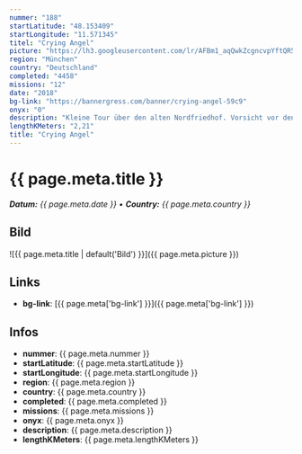 ```yaml
---
nummer: "188"
startLatitude: "48.153409"
startLongitude: "11.571345"
titel: "Crying Angel"
picture: "https://lh3.googleusercontent.com/lr/AFBm1_aqQwkZcgncvpYftQR5xbtyJq9UMXC5OMYmiquyqEF1RCIsUDy8X-tobcH8y_NbR4vQeMMhxlIYaZdt5W3yXHcwEYBbZUqKgmSD-N77qKKmzyxLxzC86JmVwp_J-Hh4eVEnbeJrUE-JGG850MeS2PlSqP2uLg_BtxJUoVcmcdnLq5tdsJvjBMEdPHJrpj30YD0CDWEC-t3O-YgrX0TFugPK2XvZDBb8m5ww4d-Ah1ERVuUoES-th6EgknfGJh1T6A7I2h5Bk7vzl4ogKh80MD8DEwQtNAx5mIf7W-ZSjGC0Ru7lTGgnG_Yf3CT70pNCv9tRYiXkdqlup2Q_RZnlN0iodua41FpJQS8vptnAjUYEKU7iDosrRY0J9vmOiyuACrtZHYz4d7ZIqJNZFS1ZzsHHT7Lpi5jgNYsUeu5IZfW0j2juaOGhr3BJpQAM4PQ0OFgeK9tJR04r0AaVzpkG_HwtTPdJGhgVnUL27kVI1EYlsjJzKxtCyZ1O6f6FJc-uUbWtm2yZd8LJi3g1eQ9wems201v_PK86Dr2Aj94evG6nk2f4e01j1gj3BeNyw7_0JTVLKA0fMkPcEhVmV_FK3gOaw37QgmJq86fGayVVt94HwicK4yL3RHnoCVsKV62rht46pWL5-wkjw_qQcPBu5CwGzqjtgL9uYWnWL5qLCPVoenxW8pL7I1XuEzHTlGGdIt4f0mPZL367XO9WUDTc1RaLjKHILPoM68EcaxjcqW-RMNMIBtjijKyWHRSp0oohTVWtcXA0a0DuZbrRVxULnjnauw_MjWBxLdR-Y6oG1qsuhvuqbbfYpnn8CjMwVSCpprl6uCPi2pRpzglnVgPf7fg3q5x5JdY"
region: "München"
country: "Deutschland"
completed: "4458"
missions: "12"
date: "2018"
bg-link: "https://bannergress.com/banner/crying-angel-59c9"
onyx: "0"
description: "Kleine Tour über den alten Nordfriedhof. Vorsicht vor den weinenden Engel"
lengthKMeters: "2,21"
title: "Crying Angel"
---
```


# {{ page.meta.title }}
_**Datum:** {{ page.meta.date }} • **Country:** {{ page.meta.country }}_

## Bild
![{{ page.meta.title | default('Bild') }}]({{ page.meta.picture }})

## Links
- **bg-link**: [{{ page.meta['bg-link'] }}]({{ page.meta['bg-link'] }})

## Infos
- **nummer**: {{ page.meta.nummer }}
- **startLatitude**: {{ page.meta.startLatitude }}
- **startLongitude**: {{ page.meta.startLongitude }}
- **region**: {{ page.meta.region }}
- **country**: {{ page.meta.country }}
- **completed**: {{ page.meta.completed }}
- **missions**: {{ page.meta.missions }}
- **onyx**: {{ page.meta.onyx }}
- **description**: {{ page.meta.description }}
- **lengthKMeters**: {{ page.meta.lengthKMeters }}


